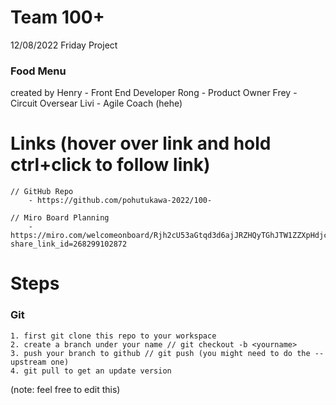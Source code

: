 # Team 100+

12/08/2022 Friday Project

### Food Menu

created by 
    Henry - Front End Developer
    Rong  - Product Owner
    Frey - Circuit Oversear 
    Livi - Agile Coach (hehe)


# Links  (hover over link and hold ctrl+click to follow link)
    // GitHub Repo
        - https://github.com/pohutukawa-2022/100-

    // Miro Board Planning
        - https://miro.com/welcomeonboard/Rjh2cU53aGtqd3d6ajJRZHQyTGhJTW1ZZXpHdjc3Qm8wajZKY3FLNFVqM0w0bFFhdXZCV1cxV2phQmJZSGQ4WnwzNDU4NzY0NTI1MDg3ODU5Mzc5?share_link_id=268299102872

# Steps
### Git
    1. first git clone this repo to your workspace
    2. create a branch under your name // git checkout -b <yourname>
    3. push your branch to github // git push (you might need to do the --upstream one)
    4. git pull to get an update version

(note: feel free to edit this)
